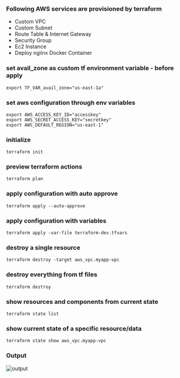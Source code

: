 ### Following AWS services are provisioned by terraform
- Custom VPC
- Custom Subnet
- Route Table & Internet Gateway
- Security Group
- Ec2 Instance
- Deploy ngiinx Docker Container

### set avail_zone as custom tf environment variable - before apply

    export TF_VAR_avail_zone="us-east-1a"

### set aws configuration through env variables

    export AWS_ACCESS_KEY_ID="accesskey"
    export AWS_SECRET_ACCESS_KEY="secretkey"
    export AWS_DEFAULT_REGION="us-east-1"

### initialize

    terraform init

### preview terraform actions

    terraform plan

### apply configuration with auto approve

    terraform apply --auto-approve

### apply configuration with variables

    terraform apply -var-file terraform-dev.tfvars

### destroy a single resource

    terraform destroy -target aws_vpc.myapp-vpc

### destroy everything from tf files

    terraform destroy

### show resources and components from current state

    terraform state list

### show current state of a specific resource/data

    terraform state show aws_vpc.myapp-vpc    

### Output
![output](https://github.com/abdullahafeez/terraform-ec2-project/assets/123733124/ae7c193c-f2b2-4c58-86a4-3a880425d618)

